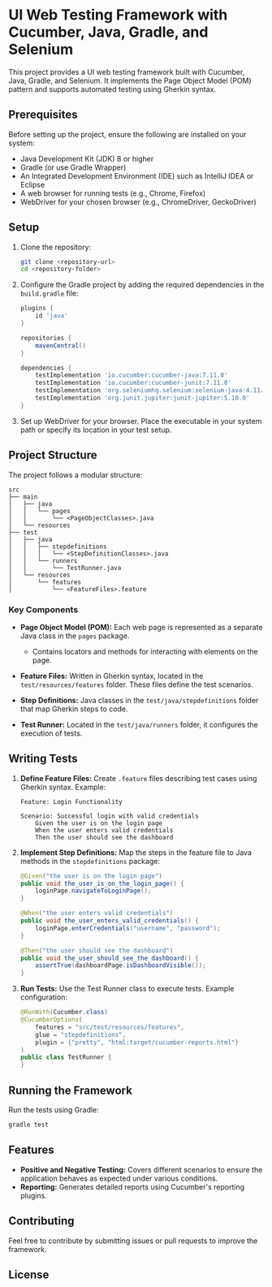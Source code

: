 # UI Web Testing Framework with Cucumber, Java, Gradle, and Selenium

This project provides a UI web testing framework built with Cucumber, Java, Gradle, and Selenium. It implements the Page Object Model (POM) pattern and supports automated testing using Gherkin syntax.

## Prerequisites

Before setting up the project, ensure the following are installed on your system:

- Java Development Kit (JDK) 8 or higher
- Gradle (or use Gradle Wrapper)
- An Integrated Development Environment (IDE) such as IntelliJ IDEA or Eclipse
- A web browser for running tests (e.g., Chrome, Firefox)
- WebDriver for your chosen browser (e.g., ChromeDriver, GeckoDriver)

## Setup

1. Clone the repository:
   ```bash
   git clone <repository-url>
   cd <repository-folder>
   ```

2. Configure the Gradle project by adding the required dependencies in the `build.gradle` file:

   ```groovy
   plugins {
       id 'java'
   }

   repositories {
       mavenCentral()
   }

   dependencies {
       testImplementation 'io.cucumber:cucumber-java:7.11.0'
       testImplementation 'io.cucumber:cucumber-junit:7.11.0'
       testImplementation 'org.seleniumhq.selenium:selenium-java:4.11.0'
       testImplementation 'org.junit.jupiter:junit-jupiter:5.10.0'
   }
   ```

3. Set up WebDriver for your browser. Place the executable in your system path or specify its location in your test setup.

## Project Structure

The project follows a modular structure:

```
src
├── main
│   ├── java
│   │   └── pages
│   │       └── <PageObjectClasses>.java
│   └── resources
├── test
│   ├── java
│   │   ├── stepdefinitions
│   │   │   └── <StepDefinitionClasses>.java
│   │   └── runners
│   │       └── TestRunner.java
│   └── resources
│       └── features
│           └── <FeatureFiles>.feature
```

### Key Components

- **Page Object Model (POM):** Each web page is represented as a separate Java class in the `pages` package.
    - Contains locators and methods for interacting with elements on the page.

- **Feature Files:** Written in Gherkin syntax, located in the `test/resources/features` folder. These files define the test scenarios.

- **Step Definitions:** Java classes in the `test/java/stepdefinitions` folder that map Gherkin steps to code.

- **Test Runner:** Located in the `test/java/runners` folder, it configures the execution of tests.

## Writing Tests

1. **Define Feature Files:** Create `.feature` files describing test cases using Gherkin syntax. Example:

   ```gherkin
   Feature: Login Functionality

   Scenario: Successful login with valid credentials
       Given the user is on the login page
       When the user enters valid credentials
       Then the user should see the dashboard
   ```

2. **Implement Step Definitions:** Map the steps in the feature file to Java methods in the `stepdefinitions` package:

   ```java
   @Given("the user is on the login page")
   public void the_user_is_on_the_login_page() {
       loginPage.navigateToLoginPage();
   }
   
   @When("the user enters valid credentials")
   public void the_user_enters_valid_credentials() {
       loginPage.enterCredentials("username", "password");
   }

   @Then("the user should see the dashboard")
   public void the_user_should_see_the_dashboard() {
       assertTrue(dashboardPage.isDashboardVisible());
   }
   ```

3. **Run Tests:** Use the Test Runner class to execute tests. Example configuration:

   ```java
   @RunWith(Cucumber.class)
   @CucumberOptions(
       features = "src/test/resources/features",
       glue = "stepdefinitions",
       plugin = {"pretty", "html:target/cucumber-reports.html"}
   )
   public class TestRunner {
   }
   ```

## Running the Framework

Run the tests using Gradle:

```bash
gradle test
```

## Features

- **Positive and Negative Testing:** Covers different scenarios to ensure the application behaves as expected under various conditions.
- **Reporting:** Generates detailed reports using Cucumber's reporting plugins.

## Contributing

Feel free to contribute by submitting issues or pull requests to improve the framework.

## License